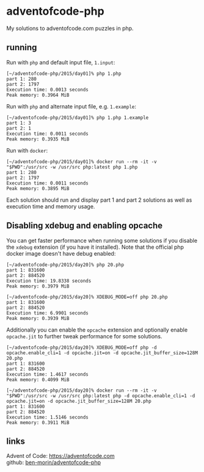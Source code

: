 ﻿adventofcode-php
=
My solutions to adventofcode.com puzzles in php.

running
-
Run with `php` and default input file, `1.input`:
```
[~/adventofcode-php/2015/day01]% php 1.php
part 1: 280
part 2: 1797
Execution time: 0.0013 seconds
Peak memory: 0.3964 MiB
```
Run with `php` and alternate input file, e.g. `1.example`:
```
[~/adventofcode-php/2015/day01]% php 1.php 1.example
part 1: 3
part 2: 1
Execution time: 0.0011 seconds
Peak memory: 0.3935 MiB
```
Run with `docker`:
```
[~/adventofcode-php/2015/day01]% docker run --rm -it -v "$PWD":/usr/src -w /usr/src php:latest php 1.php 
part 1: 280
part 2: 1797
Execution time: 0.0011 seconds
Peak memory: 0.3895 MiB
```
Each solution should run and display part 1 and part 2 solutions as well as execution time and memory usage.

Disabling xdebug and enabling opcache
-
You can get faster performance when running some solutions if you disable the `xdebug` extension (if you have it installed).  Note that the official php docker image doesn't have debug enabled:
```
[~/adventofcode-php/2015/day20]% php 20.php
part 1: 831600
part 2: 884520
Execution time: 19.8338 seconds
Peak memory: 0.3979 MiB
```
```
[~/adventofcode-php/2015/day20]% XDEBUG_MODE=off php 20.php
part 1: 831600
part 2: 884520
Execution time: 6.9901 seconds
Peak memory: 0.3939 MiB
```
Additionally you can enable the `opcache` extension and optionally enable `opcache.jit` to further tweak performance for some solutions.
```
[~/adventofcode-php/2015/day20]% XDEBUG_MODE=off php -d opcache.enable_cli=1 -d opcache.jit=on -d opcache.jit_buffer_size=128M 20.php
part 1: 831600
part 2: 884520
Execution time: 1.4617 seconds
Peak memory: 0.4099 MiB
```
```
[~/adventofcode-php/2015/day20]% docker run --rm -it -v "$PWD":/usr/src -w /usr/src php:latest php -d opcache.enable_cli=1 -d opcache.jit=on -d opcache.jit_buffer_size=128M 20.php
part 1: 831600
part 2: 884520
Execution time: 1.5146 seconds
Peak memory: 0.3911 MiB
```
links
-
Advent of Code: https://adventofcode.com
<br/>
github: [ben-morin/adventofcode-php](https://github.com/ben-morin/adventofcode-php)

